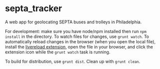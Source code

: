 # septa_tracker
A web app for geolocating SEPTA buses and trolleys in Philadelphia.

For development: make sure you have node/npm installed then run `npm install` in the directory. To watch files for changes, use `grunt watch`. To automatically reload changes in the browser (when you open the local file), install the [livereload extension](https://chrome.google.com/webstore/detail/livereload/jnihajbhpnppcggbcgedagnkighmdlei), open the file in your browser, and click the extension icon while the `grunt watch` task is running. 

To build for distribution, use `grunt dist`. Clean up with `grunt clean`.
